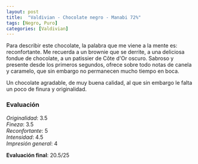 ```yaml
---
layout: post
title:  "Valdivian - Chocolate negro - Manabi 72%"
tags: [Negro, Puro] 
categories: [Valdivian]
---
```


Para describir este chocolate, la palabra que me viene a la mente es: reconfortante. Me recuerda a un brownie que se derrite, a una deliciosa fondue de chocolate, a un patissier de Côte d'Or oscuro. Sabroso y presente desde los primeros segundos, ofrece sobre todo notas de canela y caramelo, que sin embargo no permanecen mucho tiempo en boca. 

Un chocolate agradable, de muy buena calidad, al que sin embargo le falta un poco de finura y originalidad.

### Evaluación

_Originalidad_: 3.5  
_Fineza_: 3.5  
_Reconfortante_: 5  
_Intensidad_: 4.5  
_Impresión general_: 4

**Evaluación final**: 20.5/25

